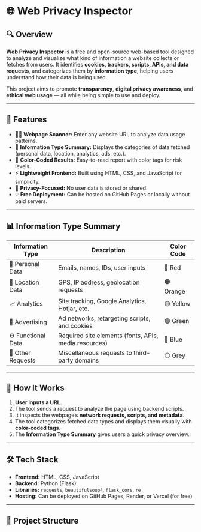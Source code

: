 # 🌐 Web Privacy Inspector

## 🔍 Overview
**Web Privacy Inspector** is a free and open-source web-based tool designed to analyze and visualize what kind of information a website collects or fetches from users. It identifies **cookies, trackers, scripts, APIs, and data requests**, and categorizes them by **information type**, helping users understand how their data is being used.

This project aims to promote **transparency**, **digital privacy awareness**, and **ethical web usage** — all while being simple to use and deploy.

---

## 🚀 Features

- 🕵️‍♀️ **Webpage Scanner:** Enter any website URL to analyze data usage patterns.  
- 🔗 **Information Type Summary:** Displays the categories of data fetched (personal data, location, analytics, ads, etc.).  
- 🎨 **Color-Coded Results:** Easy-to-read report with color tags for risk levels.  
- ⚡ **Lightweight Frontend:** Built using HTML, CSS, and JavaScript for simplicity.  
- 🔐 **Privacy-Focused:** No user data is stored or shared.  
- 💡 **Free Deployment:** Can be hosted on GitHub Pages or locally without paid servers.

---

## 📊 Information Type Summary

| Information Type        | Description                                                  | Color Code  |
|--------------------------|--------------------------------------------------------------|--------------|
| 🧍 Personal Data         | Emails, names, IDs, user inputs                              | 🔴 Red       |
| 📍 Location Data         | GPS, IP address, geolocation requests                        | 🟠 Orange    |
| 📈 Analytics             | Site tracking, Google Analytics, Hotjar, etc.                | 🟡 Yellow    |
| 📢 Advertising           | Ad networks, retargeting scripts, and cookies                | 🟢 Green     |
| ⚙️ Functional Data       | Required site elements (fonts, APIs, media resources)        | 🔵 Blue      |
| 🧰 Other Requests        | Miscellaneous requests to third-party domains                | ⚪ Grey       |

---

## 🧠 How It Works

1. **User inputs a URL.**  
2. The tool sends a request to analyze the page using backend scripts.  
3. It inspects the webpage’s **network requests, scripts, and metadata**.  
4. The tool categorizes fetched data types and displays them visually with **color-coded tags**.  
5. The **Information Type Summary** gives users a quick privacy overview.

---

## 🛠️ Tech Stack

- **Frontend:** HTML, CSS, JavaScript  
- **Backend:** Python (Flask)  
- **Libraries:** `requests`, `beautifulsoup4`, `flask_cors`, `re`  
- **Hosting:** Can be deployed on GitHub Pages, Render, or Vercel (for free)  

---

## 🧩 Project Structure


